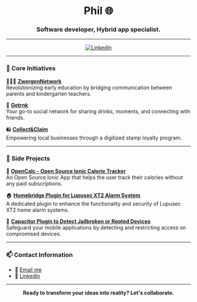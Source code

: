 <h1 align="center">Phil 🌐</h1>
<h3 align="center">Software developer, Hybrid app specialist.</h3>

---

<p align="center">
  <a href="https://www.linkedin.com/in/phil-miletic-4a6b421b0/"><img src="https://img.shields.io/badge/-LinkedIn-black.svg?style=flat&logo=linkedin&colorB=555" alt="LinkedIn"></a>
</p>

---

### 💼 Core Initiatives

👨‍👩‍👦 [**ZwergenNetwork**](#)  
Revolutionizing early education by bridging communication between parents and kindergarten teachers.

🍻 [**Getrnk**](#)  
Your go-to social network for sharing drinks, moments, and connecting with friends.

🛍️ [**Collect&Claim**](#)  
Empowering local businesses through a digitized stamp loyalty program.

---

### 🎨 Side Projects

🍔 [**OpenCalc - Open Source Ionic Calorie Tracker**](http://github.com/B-IT-Projects-GmbH/open-calc/commits/main/)  
An Open Source Ionic App that helps the user track their calories without any paid subscriptions.

🏠 [**Homebridge Plugin for Lupusec XT2 Alarm System**](https://github.com/Phil0xFF/homebridge-lupus-security)  
A dedicated plugin to enhance the functionality and security of Lupusec XT2 home alarm systems.

📱 [**Capacitor Plugin to Detect Jailbroken or Rooted Devices**](https://github.com/Phil0xFF/capacitor-jailbreak-root-detection)  
Safeguard your mobile applications by detecting and restricting access on compromised devices.

---

### 📫 Contact Information

- 💌 [Email me](mailto:phil.miletic@b-it-projects.de)
- 💼 [LinkedIn](https://www.linkedin.com/in/phil-miletic-4a6b421b0/)

---

<p align="center">
  <b>Ready to transform your ideas into reality? Let's collaborate.</b><br>
</p>
